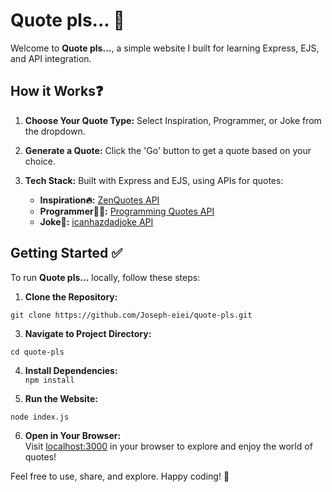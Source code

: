 # Quote pls... 📝

Welcome to **Quote pls...**, a simple website I built for learning Express, EJS, and API integration.

## How it Works❓

1. **Choose Your Quote Type:** Select Inspiration, Programmer, or Joke from the dropdown.

2. **Generate a Quote:** Click the 'Go' button to get a quote based on your choice.

3. **Tech Stack:** Built with Express and EJS, using APIs for quotes:
   - **Inspiration🔥:** [ZenQuotes API](https://zenquotes.io/)
   - **Programmer🧑‍💻:** [Programming Quotes API](https://programming-quotesapi.vercel.app/)
   - **Joke🤪:** [icanhazdadjoke API](https://icanhazdadjoke.com)

## Getting Started ✅

To run **Quote pls...** locally, follow these steps:

1. **Clone the Repository:**  
```
git clone https://github.com/Joseph-eiei/quote-pls.git
```

3. **Navigate to Project Directory:**  
```
cd quote-pls
```

4. **Install Dependencies:**  
```npm install```

5. **Run the Website:**  
```
node index.js
```

6. **Open in Your Browser:**  
Visit [localhost:3000](http://localhost:3000) in your browser to explore and enjoy the world of quotes!


Feel free to use, share, and explore. Happy coding! 🚀